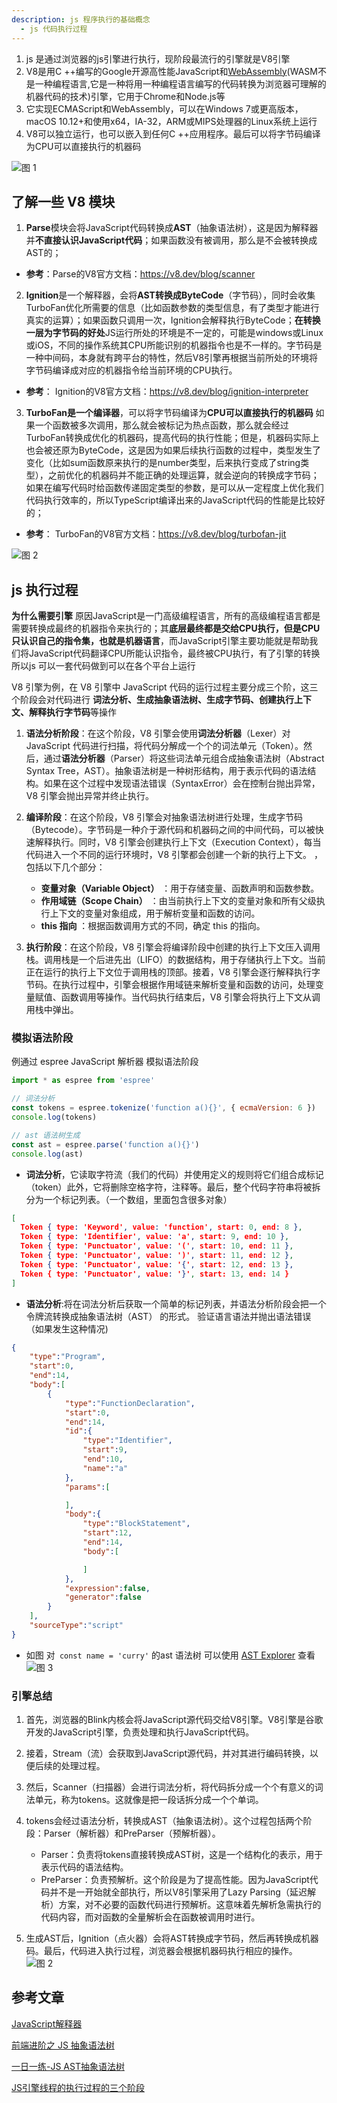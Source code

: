 ```yaml
---
description: js 程序执行的基础概念
  - js 代码执行过程
---
```

1. js 是通过浏览器的js引擎进行执行，现阶段最流行的引擎就是V8引擎
2. V8是用C ++编写的Google开源高性能JavaScript和[WebAssembly](https://www.jianshu.com/p/e4d002780cf8)(WASM不是一种编程语言,它是一种将用一种编程语言编写的代码转换为浏览器可理解的机器代码的技术)引擎，它用于Chrome和Node.js等
3. 它实现ECMAScript和WebAssembly，可以在Windows 7或更高版本，macOS 10.12+和使用x64，IA-32，ARM或MIPS处理器的Linux系统上运行
4. V8可以独立运行，也可以嵌入到任何C ++应用程序。最后可以将字节码编译为CPU可以直接执行的机器码

![图 1](/images/59a7340e51861e59614ebb4e77a5edb350c47415cec8331ad0baf39cacf8b046.png)  


## 了解一些 V8 模块
1. **Parse**模块会将JavaScript代码转换成**AST**（抽象语法树），这是因为解释器并**不直接认识JavaScript代码**；如果函数没有被调用，那么是不会被转换成AST的；
 * **参考**：Parse的V8官方文档：https://v8.dev/blog/scanner

2. **Ignition**是一个解释器，会将**AST转换成ByteCode**（字节码），同时会收集TurboFan优化所需要的信息（比如函数参数的类型信息，有了类型才能进行真实的运算）；如果函数只调用一次，Ignition会解释执行ByteCode；**在转换一层为字节码的好处**JS运行所处的环境是不一定的，可能是windows或Linux或iOS，不同的操作系统其CPU所能识别的机器指令也是不一样的。字节码是一种中间码，本身就有跨平台的特性，然后V8引擎再根据当前所处的环境将字节码编译成对应的机器指令给当前环境的CPU执行。

 * **参考**： Ignition的V8官方文档：https://v8.dev/blog/ignition-interpreter

3. **TurboFan是一个编译器**，可以将字节码编译为**CPU可以直接执行的机器码** 如果一个函数被多次调用，那么就会被标记为热点函数，那么就会经过TurboFan转换成优化的机器码，提高代码的执行性能；但是，机器码实际上也会被还原为ByteCode，这是因为如果后续执行函数的过程中，类型发生了变化（比如sum函数原来执行的是number类型，后来执行变成了string类型），之前优化的机器码并不能正确的处理运算，就会逆向的转换成字节码；如果在编写代码时给函数传递固定类型的参数，是可以从一定程度上优化我们代码执行效率的，所以TypeScript编译出来的JavaScript代码的性能是比较好的；

 * **参考**：  TurboFan的V8官方文档：https://v8.dev/blog/turbofan-jit


![图 2](/images/3175face53788113883d382bf6354fbc4e175d806c65c0fdc98326d1a1802d93.png) 

## js 执行过程

**为什么需要引擎** 原因JavaScript是一门高级编程语言，所有的高级编程语言都是需要转换成最终的机器指令来执行的；其**底层最终都是交给CPU执行，但是CPU只认识自己的指令集，也就是机器语言**，而JavaScript引擎主要功能就是帮助我们将JavaScript代码翻译CPU所能认识指令，最终被CPU执行，有了引擎的转换所以js 可以一套代码做到可以在各个平台上运行

V8 引擎为例，在 V8 引擎中 JavaScript 代码的运行过程主要分成三个阶，这三个阶段会对代码进行 **词法分析、生成抽象语法树、生成字节码、创建执行上下文、解释执行字节码**等操作


1. **语法分析阶段**：在这个阶段，V8 引擎会使用**词法分析器**（Lexer）对 JavaScript 代码进行扫描，将代码分解成一个个的词法单元（Token）。然后，通过**语法分析器**（Parser）将这些词法单元组合成抽象语法树（Abstract Syntax Tree，AST）。抽象语法树是一种树形结构，用于表示代码的语法结构。如果在这个过程中发现语法错误（SyntaxError）会在控制台抛出异常，V8 引擎会抛出异常并终止执行。

2. **编译阶段**：在这个阶段，V8 引擎会对抽象语法树进行处理，生成字节码（Bytecode）。字节码是一种介于源代码和机器码之间的中间代码，可以被快速解释执行。同时，V8 引擎会创建执行上下文（Execution Context），每当代码进入一个不同的运行环境时，V8 引擎都会创建一个新的执行上下文。
，包括以下几个部分：
   * **变量对象（Variable Object）** ：用于存储变量、函数声明和函数参数。
   * **作用域链（Scope Chain）** ：由当前执行上下文的变量对象和所有父级执行上下文的变量对象组成，用于解析变量和函数的访问。
   * **this 指向** ：根据函数调用方式的不同，确定 this 的指向。
  
3. **执行阶段**：在这个阶段，V8 引擎会将编译阶段中创建的执行上下文压入调用栈。调用栈是一个后进先出（LIFO）的数据结构，用于存储执行上下文。当前正在运行的执行上下文位于调用栈的顶部。接着，V8 引擎会逐行解释执行字节码。在执行过程中，引擎会根据作用域链来解析变量和函数的访问，处理变量赋值、函数调用等操作。当代码执行结束后，V8 引擎会将执行上下文从调用栈中弹出。

 



### 模拟语法阶段
例通过 espree JavaScript 解析器 模拟语法阶段

~~~js
import * as espree from 'espree'

// 词法分析
const tokens = espree.tokenize('function a(){}', { ecmaVersion: 6 })
console.log(tokens)

// ast 语法树生成
const ast = espree.parse('function a(){}')
console.log(ast)
~~~

* **词法分析**，它读取字符流（我们的代码）并使用定义的规则将它们组合成标记（token）此外，它将删除空格字符，注释等。最后，整个代码字符串将被拆分为一个标记列表。（一个数组，里面包含很多对象）
~~~json
[
  Token { type: 'Keyword', value: 'function', start: 0, end: 8 },
  Token { type: 'Identifier', value: 'a', start: 9, end: 10 },
  Token { type: 'Punctuator', value: '(', start: 10, end: 11 },
  Token { type: 'Punctuator', value: ')', start: 11, end: 12 },
  Token { type: 'Punctuator', value: '{', start: 12, end: 13 },
  Token { type: 'Punctuator', value: '}', start: 13, end: 14 }
]
~~~
* **语法分析**:将在词法分析后获取一个简单的标记列表，并语法分析阶段会把一个令牌流转换成抽象语法树（AST） 的形式。 验证语言语法并抛出语法错误（如果发生这种情况)

~~~json
{
    "type":"Program",
    "start":0,
    "end":14,
    "body":[
        {
            "type":"FunctionDeclaration",
            "start":0,
            "end":14,
            "id":{
                "type":"Identifier",
                "start":9,
                "end":10,
                "name":"a"
            },
            "params":[

            ],
            "body":{
                "type":"BlockStatement",
                "start":12,
                "end":14,
                "body":[

                ]
            },
            "expression":false,
            "generator":false
        }
    ],
    "sourceType":"script"
}
~~~

* 如图 对` const name = 'curry'` 的ast 语法树 可以使用 [AST Explorer](https://astexplorer.net/) 查看
![图 3](/images/0e8f7b30b63456cc305d6b9b76839e282117040a62c267357e9082b25f13c4d2.png)  


### 引擎总结

1. 首先，浏览器的Blink内核会将JavaScript源代码交给V8引擎。V8引擎是谷歌开发的JavaScript引擎，负责处理和执行JavaScript代码。

2. 接着，Stream（流）会获取到JavaScript源代码，并对其进行编码转换，以便后续的处理过程。

3. 然后，Scanner（扫描器）会进行词法分析，将代码拆分成一个个有意义的词法单元，称为tokens。这就像是把一段话拆分成一个个单词。

4. tokens会经过语法分析，转换成AST（抽象语法树）。这个过程包括两个阶段：Parser（解析器）和PreParser（预解析器）。
   - Parser：负责将tokens直接转换成AST树，这是一个结构化的表示，用于表示代码的语法结构。
   - PreParser：负责预解析。这个阶段是为了提高性能。因为JavaScript代码并不是一开始就全部执行，所以V8引擎采用了Lazy Parsing（延迟解析）方案，对不必要的函数代码进行预解析。这意味着先解析急需执行的代码内容，而对函数的全量解析会在函数被调用时进行。

5. 生成AST后，Ignition（点火器）会将AST转换成字节码，然后再转换成机器码。最后，代码进入执行过程，浏览器会根据机器码执行相应的操作。
![图 2](/images/8d93c077b1a43b015610dad65f3baf0ac293ab77df01e3f058bacc8ce7cfbee7.png)  






## 参考文章
[JavaScript解释器](https://javascript.ruanyifeng.com/advanced/interpreter.html)

[前端进阶之 JS 抽象语法树](https://juejin.cn/post/6844903650670673933#heading-2)

[一日一练-JS AST抽象语法树](https://jobbym.github.io/2018/12/12/%E4%B8%80%E6%97%A5%E4%B8%80%E7%BB%83-JS-AST%E6%8A%BD%E8%B1%A1%E8%AF%AD%E6%B3%95%E6%A0%91/)

[JS引擎线程的执行过程的三个阶段](https://juejin.cn/post/6844903788629721096)









